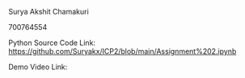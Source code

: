 Surya Akshit Chamakuri 

700764554

Python Source Code Link: https://github.com/Suryakx/ICP2/blob/main/Assignment%202.ipynb

Demo Video Link: 

